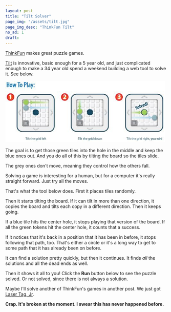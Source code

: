 ```yaml
---
layout: post
title: "Tilt Solver"
page_img: "/assets/tilt.jpg"
page_img_desc: "ThinkFun Tilt"
no_ad: 1
draft: 
---
```


<a href="http://www.thinkfun.com">ThinkFun</a> makes great puzzle games.

<a href="http://www.amazon.com/Think-Fun-1001-ThinkFun-Tilt/dp/B004INGVJ4/ref=sr_1_2?tag=dankuck-20">Tilt</a> is innovative, basic enough for a 5 year old, and just complicated enough to make a 34 year old spend a weekend building a web tool to solve it. See below.

<div class="illustration">
    <img src="/assets/tilt-example.jpg" />
</div>

The goal is to get those green tiles into the hole in the middle and keep the blue ones out. And you do all of this by tilting the board so the tiles slide.

The grey ones don't move, meaning they control how the others fall.

Solving a game is interesting for a human, but for a computer it's really straight forward. Just try all the moves.

That's what the tool below does. First it places tiles randomly.

Then it starts tilting the board. If it can tilt in more than one direction, it copies the board and tilts each copy in a different direction. Then it keeps going.

If a blue tile hits the center hole, it stops playing that version of the board. If all the green tokens hit the center hole, it counts that a success.

If it notices that it's back in a position that it has been in before, it stops following that path, too. That's either a circle or it's a long way to get to some path that it has already been on before.

It can find a solution pretty quickly, but then it continues. It finds <em>all</em> the solutions and all the dead ends as well.

Then it shows it all to you! Click the <b>Run</b> button below to see the puzzle solved. Or not solved, since there is not always a solution.

Maybe I'll solve another of ThinkFun's games in another post. We just got <a href="www.amazon.com/Laser-Maze-Junior-Board-Game/dp/B00T5UZ9KC/ref=sr_1_1?tag=dankuck-20">Laser Tag, Jr</a>.

<!--
<script src="https://vuejs.org/js/vue.js"></script>

<div id="tilt-maker" style="clear: both">
  <tilt></tilt>
</div>

<script type="text/javascript" src="/TiltMaker/app.js"></script>
-->

<b>Crap. It's broken at the moment. I swear this has never happened before.</b>